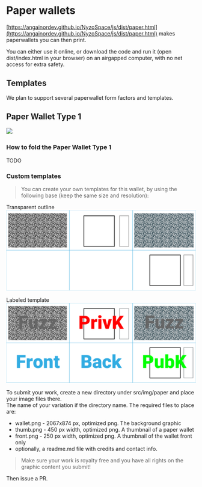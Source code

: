 # Paper wallets


[https://angainordev.github.io/NyzoSpace/js/dist/paper.html](https://angainordev.github.io/NyzoSpace/js/dist/paper.html) makes paperwallets you can then print.

You can either use it online, or download the code and run it (open dist/index.html in your browser) on an airgapped computer, with no net access for extra safety.

## Templates

We plan to support several paperwallet form factors and templates.

## Paper Wallet Type 1

![](https://github.com/AngainorDev/NyzoSpace/raw/master/src/img/paper/default/thumb.png)

### How to fold the Paper Wallet Type 1 

TODO

### Custom templates

> You can create your own templates for this wallet, by using the following base (keep the same size and resolution):

Transparent outline  
![](img/nyzo-wallet1-template.ok.png)

Labeled template  
![](img/nyzo-wallet1-template-label.ok.png)

To submit your work, create a new directory under src/img/paper and place your image files there.  
The name of your variation if the directory name. The required files to place are:

- wallet.png - 2067x874 px, optimized png. The background graphic
- thumb.png - 450 px width, optimized png. A thumbnail of a paper wallet
- front.png - 250 px width, optimized png. A thumbnail of the wallet front only
- optionally, a readme.md file with credits and contact info.   

> Make sure your work is royalty free and you have all rights on the graphic content you submit!

Then issue a PR. 
